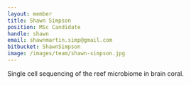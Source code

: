```yaml
---
layout: member
title: Shawn Simpson
position: MSc Candidate
handle: shawn
email: shawnmartin.simp@gmail.com
bitbucket: ShawnSimpson
image: /images/team/shawn-simpson.jpg
---
```


Single cell sequencing of the reef microbiome in brain coral.
